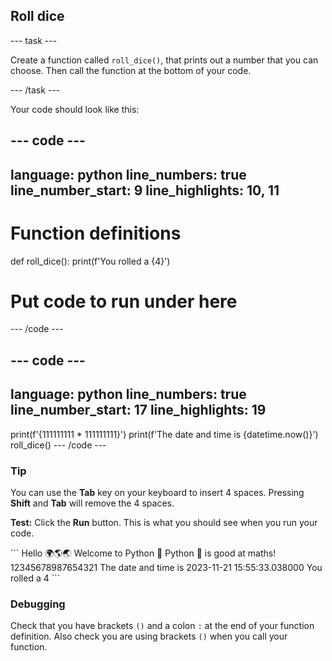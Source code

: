 <h2 class="c-project-heading--task">Roll dice</h2>

\--- task ---

Create a function called `roll_dice()`, that prints out a number that you can choose. Then call the function at the bottom of your code.

\--- /task ---

Your code should look like this:

## --- code ---

language: python
line_numbers: true
line_number_start: 9
line_highlights: 10, 11
--------------------------------------------

# Function definitions

def roll_dice():
print(f'You rolled a {4}')

# Put code to run under here

\--- /code ---

## --- code ---

language: python
line_numbers: true
line_number_start: 17
line_highlights: 19
----------------------------------------

print(f'{111111111 \* 111111111}')
print(f'The date and time is {datetime.now()}')
roll_dice()
\--- /code ---

<div class="c-project-callout c-project-callout--tip">

### Tip

You can use the **Tab** key on your keyboard to insert 4 spaces. Pressing **Shift** and **Tab** will remove the 4 spaces.

</div>

**Test:** Click the **Run** button.
This is what you should see when you run your code.

<div class="c-project-output">
```
Hello 🌍🌎🌏
Welcome to Python 🐍
Python 🐍 is good at maths!
12345678987654321
The date and time is 2023-11-21 15:55:33.038000
You rolled a 4
```
</div>

<div class="c-project-callout c-project-callout--debug">

### Debugging

Check that you have brackets `()` and a colon `:` at the end of your function definition. Also check you are using brackets `()` when you call your function.

</div>
